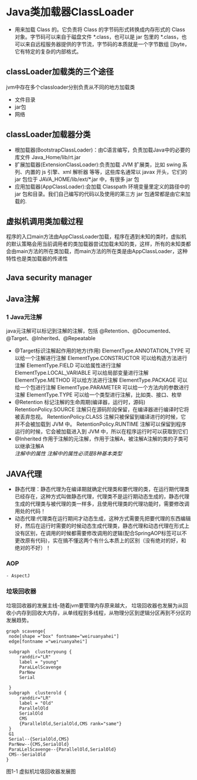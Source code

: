  # Java类加载器ClassLoader

- 用来加载 Class 的。它负责将 Class 的字节码形式转换成内存形式的 Class 对象。字节码可以来自于磁盘文件 *.class，也可以是 jar 包里的 *.class，也可以来自远程服务器提供的字节流，字节码的本质就是一个字节数组 []byte，它有特定的复杂的内部格式。
  
## classLoader加载类的三个途径
  jvm中存在多个classloader分别负责从不同的地方加载类

   - 文件目录
   - jar包
   - 网络
  
## classLoader加载器分类

- 根加载器(BootstrapClassLoader)：由C语言编写，负责加载Java中的必要的库文件 Java_Home/lib/rt.jar
- 扩展加载器(ExtensionClassLoader):负责加载 JVM 扩展类，比如 swing 系列、内置的 js 引擎、xml 解析器 等等，这些库名通常以 javax 开头，它们的 jar 包位于 JAVA_HOME/lib/ext/*.jar 中，有很多 jar 包
- 应用加载器(AppClassLoader):会加载 Classpath 环境变量里定义的路径中的 jar 包和目录。我们自己编写的代码以及使用的第三方 jar 包通常都是由它来加载的.
  
## 虚拟机调用类加载过程
   程序的入口main方法由AppClassLoader加载，程序在遇到未知的类时，虚拟机的默认策略会用当前调用者的类加载器尝试加载未知的类，这样，所有的未知类都会由main方法的所在类加载，而main方法的所在类是由AppClassLoader，这种特性也是类加载器的传递性

## Java security manager

## Java注解

### 1 Java元注解 

 java元注解可以标记到注解的注解，包括 @Retention、@Documented、@Target、@Inherited、@Repeatable
- @Target标识注解起作用的地方(作用)
        ElementType.ANNOTATION_TYPE 可以给一个注解进行注解
        ElementType.CONSTRUCTOR 可以给构造方法进行注解
        ElementType.FIELD 可以给属性进行注解
        ElementType.LOCAL_VARIABLE 可以给局部变量进行注解
        ElementType.METHOD 可以给方法进行注解
        ElementType.PACKAGE 可以给一个包进行注解
        ElementType.PARAMETER 可以给一个方法内的参数进行注解
        ElementType.TYPE 可以给一个类型进行注解，比如类、接口、枚举
- @Retention 标记注解的生命周期(编译器，运行时，源码)
        RetentionPolicy.SOURCE 注解只在源码阶段保留，在编译器进行编译时它将被丢弃忽视。
        RetentionPolicy.CLASS 注解只被保留到编译进行的时候，它并不会被加载到 JVM 中。
        RetentionPolicy.RUNTIME 注解可以保留到程序运行的时候，它会被加载进入到 JVM 中，所以在程序运行时可以获取到它们
- @Inherited 作用于注解的元注解，作用于注解A，被注解A注解的类的子类可以继承注解A  
  _注解中的属性 注解中的属性必须是8种基本类型_
 
## JAVA代理
- 静态代理：静态代理为在编译期就确定代理类和要代理的类，在运行期代理类已经存在，这种方式叫做静态代理，代理类不是运行期动态生成的，静态代理生成的代理类与被代理的类一样多，且使用代理类的代理功能时，需要修改调用处的代码！
- 动态代理:代理类在运行期间才动态生成，这种方式需要先把要代理的东西编辑好，然后在运行时需要的时候动态生成代理类，静态代理和动态代理在形式上没有区别，在调用的时候都需要修改调用的逻辑(配合SpringAOP标签可以不更改原有代码)，实在搞不懂这两个有什么本质上的区别（没有绝对的好，和绝对的不好）！
### AOP
    - AspectJ

### 垃圾回收器
 
垃圾回收器的发展主线-随着jvm要管理内存原来越大， 垃圾回收器也发展为从回收小内存到回收大内存，从单线程到多线程，从物理分区到逻辑分区再到不分区的发展趋势。

``` graphviz
graph scavenge{
 node[shape ="box" fontname="weiruanyahei"]
 edge[fontname ="weiruanyahei"]

 subgraph  clusteryoung {
     randdir="LR"
     label = "young"
     ParaLLelScavenge
     ParNew
     Serial
     
 }
 subgraph  clusterold {
     randdir="LR"
     label = "Old"
     ParallelOld
     SerialOld
     CMS
     {ParallelOld,SerialOld,CMS rank="same"}
 }
 G1
 Serial--{SerialOld,CMS}
 ParNew--{CMS,SerialOld}
 ParaLLelScavenge--{ParallelOld,SerialOld}
 CMS--SerialOld
}
```
图1-1 虚拟机垃圾回收器发展图
